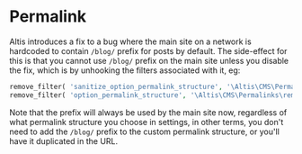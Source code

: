 # Permalink

Altis introduces a fix to a bug where the main site on a network is hardcoded to contain `/blog/` prefix for posts by default. The side-effect for this is that you cannot use `/blog/` prefix on the main site unless you disable the fix, which is by unhooking the filters associated with it, eg:

```php
remove_filter( 'sanitize_option_permalink_structure', '\Altis\CMS\Permalinks\remove_blog_prefix' );
remove_filter( 'option_permalink_structure', '\Altis\CMS\Permalinks\remove_blog_prefix' );
```

Note that the prefix will always be used by the main site now, regardless of what permalink structure you choose in settings, in other terms, you don't need to add the `/blog/` prefix to the custom permalink structure, or you'll have it duplicated in the URL.